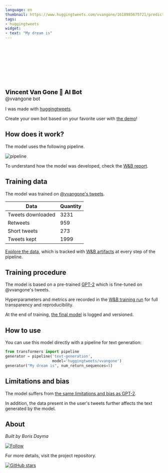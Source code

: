 ```yaml
---
language: en
thumbnail: https://www.huggingtweets.com/vvangone/1618985675721/predictions.png
tags:
- huggingtweets
widget:
- text: "My dream is"
---
```


<div>
<div style="width: 132px; height:132px; border-radius: 50%; background-size: cover; background-image: url('https://pbs.twimg.com/profile_images/1190256978007904257/TsXH7_nP_400x400.jpg')">
</div>
<div style="margin-top: 8px; font-size: 19px; font-weight: 800">Vincent Van Gone 🤖 AI Bot </div>
<div style="font-size: 15px">@vvangone bot</div>
</div>

I was made with [huggingtweets](https://github.com/borisdayma/huggingtweets).

Create your own bot based on your favorite user with [the demo](https://colab.research.google.com/github/borisdayma/huggingtweets/blob/master/huggingtweets-demo.ipynb)!

## How does it work?

The model uses the following pipeline.

![pipeline](https://github.com/borisdayma/huggingtweets/blob/master/img/pipeline.png?raw=true)

To understand how the model was developed, check the [W&B report](https://wandb.ai/wandb/huggingtweets/reports/HuggingTweets-Train-a-Model-to-Generate-Tweets--VmlldzoxMTY5MjI).

## Training data

The model was trained on [@vvangone's tweets](https://twitter.com/vvangone).

| Data | Quantity |
| --- | --- |
| Tweets downloaded | 3231 |
| Retweets | 959 |
| Short tweets | 273 |
| Tweets kept | 1999 |

[Explore the data](https://wandb.ai/wandb/huggingtweets/runs/8j4izlsm/artifacts), which is tracked with [W&B artifacts](https://docs.wandb.com/artifacts) at every step of the pipeline.

## Training procedure

The model is based on a pre-trained [GPT-2](https://huggingface.co/gpt2) which is fine-tuned on @vvangone's tweets.

Hyperparameters and metrics are recorded in the [W&B training run](https://wandb.ai/wandb/huggingtweets/runs/3bnxlw4j) for full transparency and reproducibility.

At the end of training, [the final model](https://wandb.ai/wandb/huggingtweets/runs/3bnxlw4j/artifacts) is logged and versioned.

## How to use

You can use this model directly with a pipeline for text generation:

```python
from transformers import pipeline
generator = pipeline('text-generation',
                     model='huggingtweets/vvangone')
generator("My dream is", num_return_sequences=5)
```

## Limitations and bias

The model suffers from [the same limitations and bias as GPT-2](https://huggingface.co/gpt2#limitations-and-bias).

In addition, the data present in the user's tweets further affects the text generated by the model.

## About

*Built by Boris Dayma*

[![Follow](https://img.shields.io/twitter/follow/borisdayma?style=social)](https://twitter.com/intent/follow?screen_name=borisdayma)

For more details, visit the project repository.

[![GitHub stars](https://img.shields.io/github/stars/borisdayma/huggingtweets?style=social)](https://github.com/borisdayma/huggingtweets)
